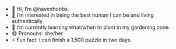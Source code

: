 - 👋 Hi, I’m @havenhobbs.
- 👀 I’m interested in being the best human I can be and living authentically.  
- 🌱 I’m currently learning what/when to plant in my gardening zone.
- 😄 Pronouns: she/her
- ⚡ Fun fact: I can finish a 1,500 puzzle in two days. 

<!---
havenhobbs/havenhobbs is a ✨ special ✨ repository because its `README.md` (this file) appears on your GitHub profile.
You can click the Preview link to take a look at your changes.
--->
